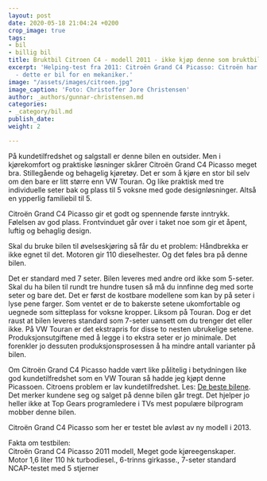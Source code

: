 ```yaml
---
layout: post
date: 2020-05-18 21:04:24 +0200
crop_image: true
tags:
- bil
- billig bil
title: Bruktbil Citroen C4 - modell 2011 - ikke kjøp denne som bruktbil
excerpt: 'Helping-test fra 2011: Citroën Grand C4 Picasso: Citroën har lav kundetilfredshet
  - dette er bil for en mekaniker.'
image: "/assets/images/citroen.jpg"
image_caption: 'Foto: Christoffer Jore Christensen'
author: _authors/gunnar-christensen.md
categories:
- _category/bil.md
publish_date: 
weight: 2

---
```

På kundetilfredshet og salgstall er denne bilen en outsider. Men i kjørekomfort og praktiske løsninger skårer Citroën Grand C4 Picasso meget bra. Stillegående og behagelig kjøretøy. Det er som å kjøre en stor bil selv om den bare er litt større enn VW Touran. Og like praktisk med tre individuelle seter bak og plass til 5 voksne med gode designløsninger. Altså en ypperlig familiebil til 5.

Citroën Grand C4 Picasso gir et godt og spennende første inntrykk. Følelsen av god plass. Frontvinduet går over i taket noe som gir et åpent, luftig og behaglig design.

Skal du bruke bilen til øvelseskjøring så får du et problem: Håndbrekka er ikke egnet til det. Motoren gir 110 dieselhester. Og det føles bra på denne bilen.

Det er standard med 7 seter. Bilen leveres med andre ord ikke som 5-seter. Skal du ha bilen til rundt tre hundre tusen så må du innfinne deg med sorte seter og bare det. Det er først de kostbare modellene som kan by på seter i lyse pene farger. Som ventet er de to bakerste setene ukomfortable og uegnede som sitteplass for voksne kropper. Liksom på Touran. Dog er det raust at bilen leveres standard som 7-seter uansett om du trenger det eller ikke. På VW Touran er det ekstrapris for disse to nesten ubrukelige setene. Produksjonsutgiftene med å legge i to ekstra seter er jo minimale. Det forenkler jo dessuten produksjonsprosessen å ha mindre antall varianter på bilen.

Om Citroën Grand C4 Picasso hadde vært like pålitelig i betydningen like god kundetilfredshet som en VW Touran så hadde jeg kjøpt denne Picassoen. Citroens problem er lav kundetilfredshet. Les: [De beste bilene](bestebilene.htm). Det merker kundene seg og salget på denne bilen går tregt. Det hjelper jo heller ikke at Top Gears programledere i TVs mest populære bilprogram mobber denne bilen.

Citroën Grand C4 Picasso som her er testet ble avløst av ny modell i 2013.

Fakta om testbilen:  
Citroën Grand C4 Picasso 2011 modell, Meget gode kjøreegenskaper.  
Motor 1,6 liter 110 hk turbodiesel., 6-trinns girkasse., 7-seter standard  
NCAP-testet med 5 stjerner